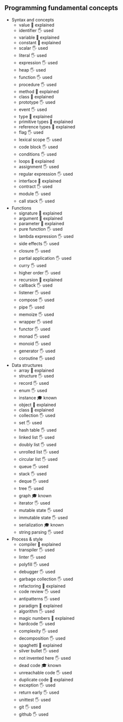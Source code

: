 ## Programming fundamental concepts

- Syntax and concepts
  - value 🙋 explained
  - identifier 🖐️ used 
  - variable 🙋 explained
  - constant 🙋 explained
  - scalar 🖐️ used
  - literal 🖐️ used
  - expression 🖐️ used
  - heap 🖐️ used
  - function 🖐️ used
  - procedure 🖐️ used
  - method 🙋 explained
  - class 🙋 explained
  - prototype 🖐️ used
  - event 🖐️ used
  - type 🙋 explained
  - primitive types 🙋 explained
  - reference types 🙋 explained
  - flag 🖐️ used
  - lexical scope 🖐️ used
  - code block 🖐️ used
  - conditions 🖐️ used
  - loops 🙋 explained
  - assignment 🖐️ used
  - regular expression 🖐️ used
  - interface 🙋 explained
  - contract 🖐️ used
  - module 🖐️ used
  - call stack 🖐️ used
- Functions
  - signature 🙋 explained
  - argument  🙋 explained
  - parameter 🙋 explained
  - pure function 🖐️ used
  - lambda expression 🖐️ used
  - side effects 🖐️ used
  - closure 🖐️ used
  - partial application 🖐️ used
  - curry 🖐️ used
  - higher order 🖐️ used
  - recursion 🙋 explained
  - callback 🖐️ used
  - listener 🖐️ used
  - compose 🖐️ used
  - pipe 🖐️ used
  - memoize 🖐️ used
  - wrapper 🖐️ used
  - functor 🖐️ used
  - monad 🖐️ used
  - monoid 🖐️ used
  - generator 🖐️ used
  - coroutine 🖐️ used
- Data structures
  - array 🙋 explained
  - structure 🖐️ used
  - record 🖐️ used
  - enum 🖐️ used
  - instance 🎓 known 
  - object 🙋 explained
  - class 🙋 explained
  - collection 🖐️ used
  - set 🖐️ used
  - hash table 🖐️ used
  - linked list 🖐️ used
  - doubly list 🖐️ used
  - unrolled list 🖐️ used
  - circular list 🖐️ used
  - queue 🖐️ used
  - stack 🖐️ used
  - deque 🖐️ used
  - tree 🖐️ used
  - graph 🎓 known
  - iterator 🖐️ used
  - mutable state 🖐️ used
  - immutable state 🖐️ used
  - serialization 🎓 known
  - string parsing 🖐️ used
- Process & style
  - compiler 🙋 explained
  - transpiler 🖐️ used
  - linter 🖐️ used
  - polyfill 🖐️ used
  - debugger 🖐️ used
  - garbage collection 🖐️ used
  - refactoring 🙋 explained
  - code review  🖐️ used
  - antipatterns 🖐️ used
  - paradigm 🙋 explained
  - algorithm 🖐️ used
  - magic numbers 🙋 explained
  - hardcode 🖐️ used
  - complexity 🖐️ used
  - decomposition 🖐️ used
  - spaghetti 🙋 explained
  - silver bullet 🖐️ used
  - not invented here 🖐️ used
  - dead code 🎓 known
  - unreachable code 🖐️ used
  - duplicate code 🙋 explained
  - exception 🖐️ used
  - return early 🖐️ used
  - unittest 🖐️ used
  - git 🖐️ used
  - github 🖐️ used
